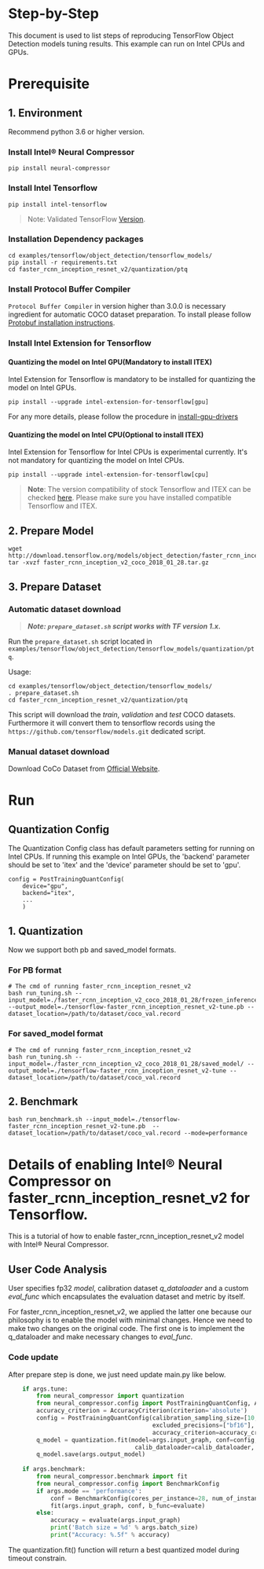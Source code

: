 Step-by-Step
============

This document is used to list steps of reproducing TensorFlow Object Detection models tuning results. This example can run on Intel CPUs and GPUs.

# Prerequisite


## 1. Environment
Recommend python 3.6 or higher version.

### Install Intel® Neural Compressor
```shell
pip install neural-compressor
```

### Install Intel Tensorflow
```shell
pip install intel-tensorflow
```
> Note: Validated TensorFlow [Version](/docs/source/installation_guide.md#validated-software-environment).

### Installation Dependency packages
```shell
cd examples/tensorflow/object_detection/tensorflow_models/
pip install -r requirements.txt
cd faster_rcnn_inception_resnet_v2/quantization/ptq
```

### Install Protocol Buffer Compiler

`Protocol Buffer Compiler` in version higher than 3.0.0 is necessary ingredient for automatic COCO dataset preparation. To install please follow
[Protobuf installation instructions](https://grpc.io/docs/protoc-installation/#install-using-a-package-manager).

### Install Intel Extension for Tensorflow

#### Quantizing the model on Intel GPU(Mandatory to install ITEX)
Intel Extension for Tensorflow is mandatory to be installed for quantizing the model on Intel GPUs.

```shell
pip install --upgrade intel-extension-for-tensorflow[gpu]
```
For any more details, please follow the procedure in [install-gpu-drivers](https://github.com/intel/intel-extension-for-tensorflow/blob/main/docs/install/install_for_gpu.md#install-gpu-drivers)

#### Quantizing the model on Intel CPU(Optional to install ITEX)
Intel Extension for Tensorflow for Intel CPUs is experimental currently. It's not mandatory for quantizing the model on Intel CPUs.

```shell
pip install --upgrade intel-extension-for-tensorflow[cpu]
```

> **Note**: 
> The version compatibility of stock Tensorflow and ITEX can be checked [here](https://github.com/intel/intel-extension-for-tensorflow#compatibility-table). Please make sure you have installed compatible Tensorflow and ITEX.

## 2. Prepare Model

```shell
wget http://download.tensorflow.org/models/object_detection/faster_rcnn_inception_v2_coco_2018_01_28.tar.gz
tar -xvzf faster_rcnn_inception_v2_coco_2018_01_28.tar.gz
```

## 3. Prepare Dataset

### Automatic dataset download

> **_Note: `prepare_dataset.sh` script works with TF version 1.x._**

Run the `prepare_dataset.sh` script located in `examples/tensorflow/object_detection/tensorflow_models/quantization/ptq`.

Usage:
```shell
cd examples/tensorflow/object_detection/tensorflow_models/
. prepare_dataset.sh
cd faster_rcnn_inception_resnet_v2/quantization/ptq
```

This script will download the *train*, *validation* and *test* COCO datasets. Furthermore it will convert them to
tensorflow records using the `https://github.com/tensorflow/models.git` dedicated script.

### Manual dataset download
Download CoCo Dataset from [Official Website](https://cocodataset.org/#download).


# Run

## Quantization Config

The Quantization Config class has default parameters setting for running on Intel CPUs. If running this example on Intel GPUs, the 'backend' parameter should be set to 'itex' and the 'device' parameter should be set to 'gpu'.

```
config = PostTrainingQuantConfig(
    device="gpu",
    backend="itex",
    ...
    )
```

## 1. Quantization

Now we support both pb and saved_model formats.

### For PB format
  
  ```shell
  # The cmd of running faster_rcnn_inception_resnet_v2
  bash run_tuning.sh --input_model=./faster_rcnn_inception_v2_coco_2018_01_28/frozen_inference_graph.pb --output_model=./tensorflow-faster_rcnn_inception_resnet_v2-tune.pb --dataset_location=/path/to/dataset/coco_val.record
  ```

### For saved_model format
  
  ```shell
  # The cmd of running faster_rcnn_inception_resnet_v2
  bash run_tuning.sh --input_model=./faster_rcnn_inception_v2_coco_2018_01_28/saved_model/ --output_model=./tensorflow-faster_rcnn_inception_resnet_v2-tune --dataset_location=/path/to/dataset/coco_val.record
  ```

## 2. Benchmark
  ```shell
  bash run_benchmark.sh --input_model=./tensorflow-faster_rcnn_inception_resnet_v2-tune.pb  --dataset_location=/path/to/dataset/coco_val.record --mode=performance
  ```

Details of enabling Intel® Neural Compressor on faster_rcnn_inception_resnet_v2 for Tensorflow.
=========================

This is a tutorial of how to enable faster_rcnn_inception_resnet_v2 model with Intel® Neural Compressor.
## User Code Analysis
User specifies fp32 *model*, calibration dataset *q_dataloader* and a custom *eval_func* which encapsulates the evaluation dataset and metric by itself.

For faster_rcnn_inception_resnet_v2, we applied the latter one because our philosophy is to enable the model with minimal changes. Hence we need to make two changes on the original code. The first one is to implement the q_dataloader and make necessary changes to *eval_func*.

### Code update

After prepare step is done, we just need update main.py like below.
```python
    if args.tune:
        from neural_compressor import quantization
        from neural_compressor.config import PostTrainingQuantConfig, AccuracyCriterion
        accuracy_criterion = AccuracyCriterion(criterion='absolute')
        config = PostTrainingQuantConfig(calibration_sampling_size=[10, 50, 100, 200],
                                         excluded_precisions=["bf16"],
                                         accuracy_criterion=accuracy_criterion)
        q_model = quantization.fit(model=args.input_graph, conf=config, 
                                    calib_dataloader=calib_dataloader, eval_func=evaluate)
        q_model.save(args.output_model)
            
    if args.benchmark:
        from neural_compressor.benchmark import fit
        from neural_compressor.config import BenchmarkConfig
        if args.mode == 'performance':
            conf = BenchmarkConfig(cores_per_instance=28, num_of_instance=1)
            fit(args.input_graph, conf, b_func=evaluate)
        else:
            accuracy = evaluate(args.input_graph)
            print('Batch size = %d' % args.batch_size)
            print("Accuracy: %.5f" % accuracy)
```

The quantization.fit() function will return a best quantized model during timeout constrain.
